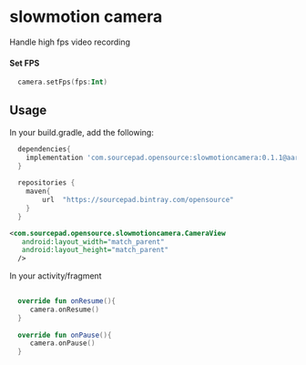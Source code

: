 # slowmotion camera
Handle high fps video recording 


#### Set FPS
``` kotlin
  camera.setFps(fps:Int)
  ```

## Usage
In your build.gradle, add the following:
``` groovy
  dependencies{
    implementation 'com.sourcepad.opensource:slowmotioncamera:0.1.1@aar'
  }
  
  repositories {
    maven{
        url  "https://sourcepad.bintray.com/opensource"
    }
  }

```

```xml
<com.sourcepad.opensource.slowmotioncamera.CameraView
   android:layout_width="match_parent"
   android:layout_height="match_parent"
  />
```

In your activity/fragment
``` kotlin
  
  override fun onResume(){
     camera.onResume()
  }
  
  override fun onPause(){
     camera.onPause()
  }
  
  ```


